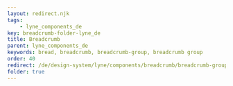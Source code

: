 ```yaml
---
layout: redirect.njk
tags: 
    - lyne_components_de
key: breadcrumb-folder-lyne_de
title: Breadcrumb
parent: lyne_components_de
keywords: bread, breadcrumb, breadcrumb-group, breadcrumb group
order: 40
redirect: /de/design-system/lyne/components/breadcrumb/breadcrumb-group/
folder: true
---
```

